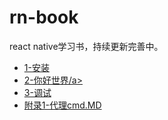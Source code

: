 # rn-book
react native学习书，持续更新完善中。

* <a href="https://github.com/Jon-Millent/rn-book/blob/master/1-%E5%AE%89%E8%A3%85.MD">1-安装</a>
* <a href="https://github.com/Jon-Millent/rn-book/blob/master/2-%E4%BD%A0%E5%A5%BD%E4%B8%96%E7%95%8C.MD">2-你好世界/a>
* <a href="https://github.com/Jon-Millent/rn-book/blob/master/3-%E8%B0%83%E8%AF%95.MD">3-调试</a>
* <a href="https://github.com/Jon-Millent/rn-book/blob/master/%E9%99%84%E5%BD%951-%E4%BB%A3%E7%90%86cmd.MD">附录1-代理cmd.MD</a>
